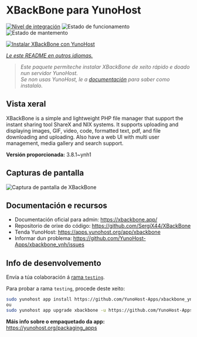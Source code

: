 <!--
NOTA: Este README foi creado automáticamente por <https://github.com/YunoHost/apps/tree/master/tools/readme_generator>
NON debe editarse manualmente.
-->

# XBackBone para YunoHost

[![Nivel de integración](https://apps.yunohost.org/badge/integration/xbackbone)](https://ci-apps.yunohost.org/ci/apps/xbackbone/)
![Estado de funcionamento](https://apps.yunohost.org/badge/state/xbackbone)
![Estado de mantemento](https://apps.yunohost.org/badge/maintained/xbackbone)

[![Instalar XBackBone con YunoHost](https://install-app.yunohost.org/install-with-yunohost.svg)](https://install-app.yunohost.org/?app=xbackbone)

*[Le este README en outros idiomas.](./ALL_README.md)*

> *Este paquete permíteche instalar XBackBone de xeito rápido e doado nun servidor YunoHost.*  
> *Se non usas YunoHost, le a [documentación](https://yunohost.org/install) para saber como instalalo.*

## Vista xeral

XBackBone is a simple and lightweight PHP file manager that support the instant sharing tool ShareX and NIX systems. It supports uploading and displaying images, GIF, video, code, formatted text, pdf, and file downloading and uploading. Also have a web UI with multi user management, media gallery and search support.


**Versión proporcionada:** 3.8.1~ynh1

## Capturas de pantalla

![Captura de pantalla de XBackBone](./doc/screenshots/screenshot.png)

## Documentación e recursos

- Documentación oficial para admin: <https://xbackbone.app/>
- Repositorio de orixe do código: <https://github.com/SergiX44/XBackBone>
- Tenda YunoHost: <https://apps.yunohost.org/app/xbackbone>
- Informar dun problema: <https://github.com/YunoHost-Apps/xbackbone_ynh/issues>

## Info de desenvolvemento

Envía a túa colaboración á [rama `testing`](https://github.com/YunoHost-Apps/xbackbone_ynh/tree/testing).

Para probar a rama `testing`, procede deste xeito:

```bash
sudo yunohost app install https://github.com/YunoHost-Apps/xbackbone_ynh/tree/testing --debug
ou
sudo yunohost app upgrade xbackbone -u https://github.com/YunoHost-Apps/xbackbone_ynh/tree/testing --debug
```

**Máis info sobre o empaquetado da app:** <https://yunohost.org/packaging_apps>
